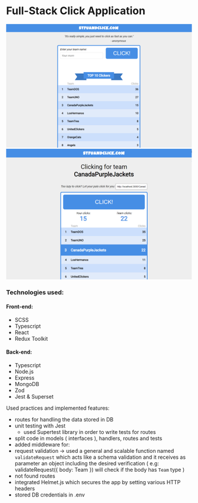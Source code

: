 Full-Stack Click Application
=========================

![home screenshot](./client/app-screenshots/home.png)
![team page screenshot](./client/app-screenshots/team-page.png)

### **Technologies used**:
  #### Front-end:
  - SCSS
  - Typescript
  - React
  - Redux Toolkit
  
  #### Back-end:
  - Typescript
  - Node.js
  - Express
  - MongoDB
  - Zod
  - Jest & Superset

Used practices and implemented features:
  - routes for handling the data stored in DB
  - unit testing with Jest
    - used Supertest library in order to write tests for routes
  - split code in models ( interfaces ), handlers, routes and tests 
  - added middleware for:
  - request validation -> used a general and scalable function named `validateRequest` which acts like a schema validation and it receives as parameter an object including the desired verification ( e.g: validateRequest({ body: Team }) will check if the body has `Team` type )
  - not found routes
  - integrated Helmet.js which secures the app by setting various HTTP headers
  - stored DB credentials in .env
